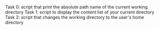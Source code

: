 Task 0: script that print the absolute path name of the current working directory
Task 1: script to display the content list of your current directory
Task 2: script that changes the working directory to the user's home directory
